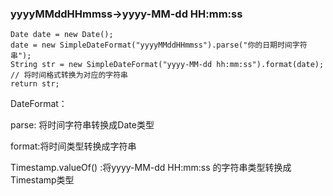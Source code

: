 

### yyyyMMddHHmmss->yyyy-MM-dd HH:mm:ss

```
Date date = new Date();
date = new SimpleDateFormat("yyyyMMddHHmmss").parse("你的日期时间字符串");
String str = new SimpleDateFormat("yyyy-MM-dd hh:mm:ss").format(date); // 将时间格式转换为对应的字符串
return str;
```

DateFormat：

parse: 将时间字符串转换成Date类型

format:将时间类型转换成字符串

Timestamp.valueOf() :将yyyy-MM-dd HH:mm:ss 的字符串类型转换成Timestamp类型
